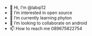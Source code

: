 - 👋 Hi, I’m @labqi12
- 👀 I’m interested in open source
- 🌱 I’m currently learning phyton
- 💞️ I’m looking to collaborate on android
- 📫 How to reach me 089675822754

<!---
labqi12/labqi12 is a ✨ special ✨ repository because its `README.md` (this file) appears on your GitHub profile.
You can click the Preview link to take a look at your changes.
--->
